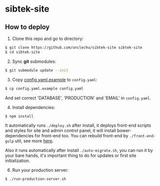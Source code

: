 sibtek-site
===========

How to deploy
-------------

1. Clone this repo and go to directory:

  ```bash
  $ git clone https://github.com/unclechu/sibtek-site sibtek-site
  $ cd sibtek-site
  ```
2. Sync <b>git</b> submodules:

  ```bash
  $ git submodule update --init
  ```

3. Copy [config.yaml.example](./config.yaml.example) to `config.yaml`:

  ```bash
  $ cp config.yaml.example config.yaml
  ```
  
  And set correct 'DATABASE', 'PRODUCTION' and 'EMAIL' in `config.yaml`.

4. Install dependencies:

  ```bash
  $ npm install
  ```
  
  It automatically runs `./deploy.sh` after install, it deploys front-end scripts and styles for site and admin control panel, it will install bower-dependencies for front-end too. You can rebuild front-end by `./front-end-gulp` util, see more [here](https://github.com/unclechu/front-end-gulp-pattern).
  
  Also it runs automatically after install `./auto-migrate.sh`, you can run it by your bare hands, it's important thing to do for updates or first site initialization.

6. Run your production server:

  ```bash
  $ ./run-production-server.sh
  ```
